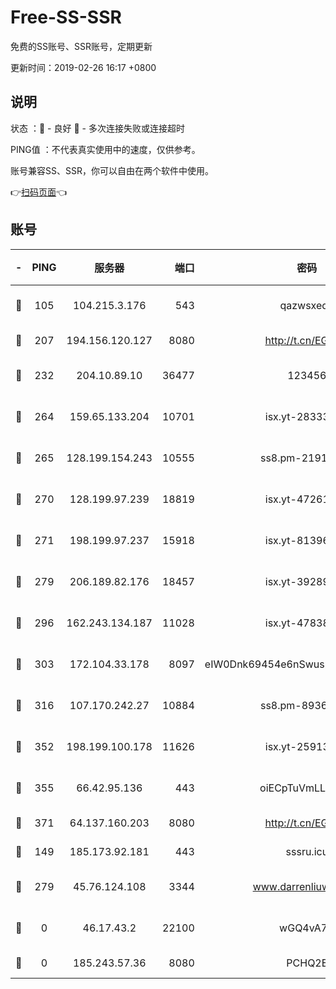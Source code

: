 # Free-SS-SSR

免费的SS账号、SSR账号，定期更新

更新时间：2019-02-26 16:17 +0800

## 说明

状态     ：🙂 - 良好 🙁 - 多次连接失败或连接超时

PING值   ：不代表真实使用中的速度，仅供参考。

账号兼容SS、SSR，你可以自由在两个软件中使用。

👉[扫码页面](https://liesauer.github.io/free-ss-ssr.github.io/)👈

## 账号

|-|PING|服务器|端口|密码|加密方式|区域|
|:----:|:----:|:-----:|-----:|:----:|:----:|:----:|
|🙂|105|104.215.3.176|543|qazwsxedc|aes-256-gcm|JP|
|🙂|207|194.156.120.127|8080|http://t.cn/EGJIyrl|rc4-md5|RU|
|🙂|232|204.10.89.10|36477|123456|aes-256-cfb|US|
|🙂|264|159.65.133.204|10701|isx.yt-28333827|aes-256-cfb|SG|
|🙂|265|128.199.154.243|10555|ss8.pm-21916657|aes-256-cfb|SG|
|🙂|270|128.199.97.239|18819|isx.yt-47261085|aes-256-cfb|SG|
|🙂|271|198.199.97.237|15918|isx.yt-81396209|aes-256-cfb|US|
|🙂|279|206.189.82.176|18457|isx.yt-39289434|aes-256-cfb|SG|
|🙂|296|162.243.134.187|11028|isx.yt-47838069|aes-256-cfb|US|
|🙂|303|172.104.33.178|8097|eIW0Dnk69454e6nSwuspv9DmS201tQ0D|aes-256-cfb|SG|
|🙂|316|107.170.242.27|10884|ss8.pm-89367697|aes-256-cfb|US|
|🙂|352|198.199.100.178|11626|isx.yt-25913168|aes-256-cfb|US|
|🙂|355|66.42.95.136|443|oiECpTuVmLLxk4Ts|aes-256-cfb|US|
|🙂|371|64.137.160.203|8080|http://t.cn/EGJIyrl|rc4-md5|CA|
|🙁|149|185.173.92.181|443|sssru.icu|rc4-md5|RU|
|🙁|279|45.76.124.108|3344|www.darrenliuwei.com|aes-256-cfb|AU|
|🙁|0|46.17.43.2|22100|wGQ4vA7D|aes-256-gcm|RU|
|🙁|0|185.243.57.36|8080|PCHQ2E|rc4-md5|US|
